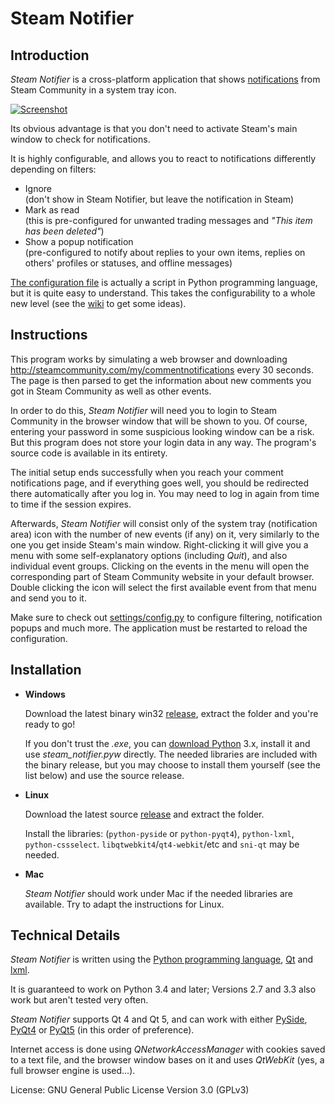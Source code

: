 # Steam Notifier


## Introduction

*Steam Notifier* is a cross-platform application that shows [notifications](http://steamcommunity.com/my/commentnotifications/) from Steam Community in a system tray icon.

[![Screenshot](http://i.imgur.com/T5Q9XEB.png)](http://imgur.com/a/nI9hs)

Its obvious advantage is that you don't need to activate Steam's main window to check for notifications.

It is highly configurable, and allows you to react to notifications differently depending on filters:

- Ignore  
  (don't show in Steam Notifier, but leave the notification in Steam)
- Mark as read  
  (this is pre-configured for unwanted trading messages and *"This item has been deleted"*)
- Show a popup notification  
  (pre-configured to notify about replies to your own items, replies on others' profiles or statuses, and offline messages)

[The configuration file](settings/config.py) is actually a script in Python programming language, but it is quite easy to understand. This takes the configurability to a whole new level (see the [wiki](https://github.com/BlaXpirit/steam-notifier/wiki) to get some ideas).


## Instructions

This program works by simulating a web browser and downloading <http://steamcommunity.com/my/commentnotifications> every 30 seconds. The page is then parsed to get the information about new comments you got in Steam Community as well as other events.

In order to do this, *Steam Notifier* will need you to login to Steam Community in the browser window that will be shown to you. Of course, entering your password in some suspicious looking window can be a risk. But this program does not store your login data in any way. The program's source code is available in its entirety.

The initial setup ends successfully when you reach your comment notifications page, and if everything goes well, you should be redirected there automatically after you log in. You may need to log in again from time to time if the session expires.

Afterwards, *Steam Notifier* will consist only of the system tray (notification area) icon with the number of new events (if any) on it, very similarly to the one you get inside Steam's main window. Right-clicking it will give you a menu with some self-explanatory options (including *Quit*), and also individual event groups. Clicking on the events in the menu will open the corresponding part of Steam Community website in your default browser. Double clicking the icon will select the first available event from that menu and send you to it.

Make sure to check out [settings/config.py](settings/config.py) to configure filtering, notification popups and much more. The application must be restarted to reload the configuration.


## Installation

- **Windows**

  Download the latest binary win32 [release](https://github.com/BlaXpirit/steam-notifier/releases), extract the folder and you're ready to go!

  If you don't trust the *.exe*, you can [download Python](https://www.python.org/downloads/) 3.x, install it and use *steam_notifier.pyw* directly. The needed libraries are included with the binary release, but you may choose to install them yourself (see the list below) and use the source release.

- **Linux**

  Download the latest source [release](https://github.com/BlaXpirit/steam-notifier/tags) and extract the folder.

  Install the libraries: (`python-pyside` or `python-pyqt4`), `python-lxml`, `python-cssselect`. `libqtwebkit4`/`qt4-webkit`/etc and `sni-qt` may be needed.
  
- **Mac**
  
  *Steam Notifier* should work under Mac if the needed libraries are available. Try to adapt the instructions for Linux.


## Technical Details

*Steam Notifier* is written using the [Python programming language](http://python.org/), [Qt](http://qt-project.org/) and [lxml](http://lxml.de/).

It is guaranteed to work on Python 3.4 and later; Versions 2.7 and 3.3 also work but aren't tested very often.

*Steam Notifier* supports Qt 4 and Qt 5, and can work with either [PySide](http://pyside.org/), [PyQt4](http://www.riverbankcomputing.co.uk/software/pyqt/download) or [PyQt5](http://www.riverbankcomputing.co.uk/software/pyqt/download5) (in this order of preference).

Internet access is done using *QNetworkAccessManager* with cookies saved to a text file, and the browser window bases on it and uses *QtWebKit* (yes, a full browser engine is used...).

License: GNU General Public License Version 3.0 (GPLv3)
